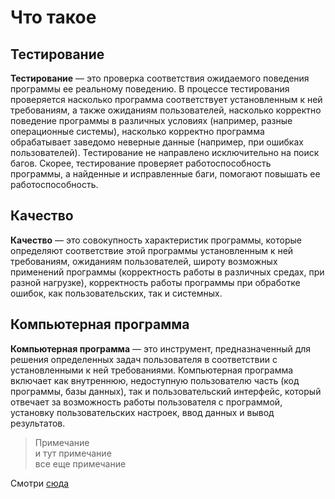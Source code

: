 ﻿# Что такое 

## Тестирование

**Тестирование** — это проверка соответствия ожидаемого поведения программы ее реальному поведению. В процессе тестирования проверяется насколько программа соответствует установленным к ней требованиям, а также ожиданиям пользователей, насколько корректно поведение программы в различных условиях (например, разные операционные системы), насколько корректно программа обрабатывает заведомо неверные данные (например, при ошибках пользователей). Тестирование не направлено исключительно на поиск багов. Скорее, тестирование проверяет работоспособность программы, а найденные и исправленные баги, помогают повышать ее работоспособность.

## Качество

**Качество** — это совокупность характеристик программы, которые определяют соответствие этой программы установленным к ней требованиям, ожиданиям пользователей, широту возможных применений программы (корректность работы в различных средах, при разной нагрузке), корректность работы программы при обработке ошибок, как пользовательских, так и системных.

## Компьютерная программа
**Компьютерная программа** — это инструмент, предназначенный для решения определенных задач пользователя в соответствии с установленными к ней требованиями. Компьютерная программа включает как внутреннюю, недоступную пользователю часть (код программы, базы данных), так и пользовательский интерфейс, который отвечает за возможность работы пользователя с программой, установку пользовательских настроек, ввод данных и вывод результатов.

> Примечание <br>
> и тут примечание <br>
> все еще примечание

Смотри [сюда](index.md)
